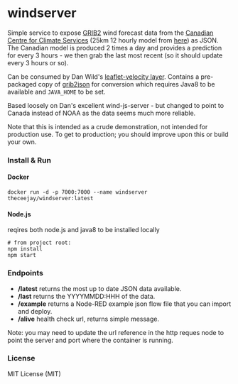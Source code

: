 # windserver

Simple service to expose [GRIB2](http://en.wikipedia.org/wiki/GRIB) wind forecast data
from the [Canadian Centre for Climate Services](https://weather.gc.ca/)
(25km 12 hourly model from [here](https://dd.weather.gc.ca/model_gem_global/25km/grib2/lat_lon/)) as
JSON. The Canadian model is produced 2 times a day and provides a prediction for every 3 hours - we
then grab the last most recent (so it should update every 3 hours or so).

Can be consumed by Dan Wild's [leaflet-velocity layer](https://github.com/danwild/leaflet-velocity).
Contains a pre-packaged copy of [grib2json](https://github.com/cambecc/grib2json) for conversion which requires Java8 to be available and `JAVA_HOME` to be set.

Based loosely on Dan's excellent wind-js-server - but changed to point to Canada instead of NOAA as the data seems much more reliable.

Note that this is intended as a crude demonstration, not intended for production use.
To get to production; you should improve upon this or build your own.

### Install & Run

#### Docker

```
docker run -d -p 7000:7000 --name windserver theceejay/windserver:latest
```

#### Node.js

reqires both node.js and java8 to be installed locally

```
# from project root:
npm install
npm start
```

### Endpoints
- **/latest** returns the most up to date JSON data available.
- **/last** returns the YYYYMMDD:HHH of the data.
- **/example** returns a Node-RED example json flow file that you can import and deploy.
- **/alive** health check url, returns simple message.

Note: you may need to update the url reference in the http reques node to point the server and port where the container is running.

### License
MIT License (MIT)
